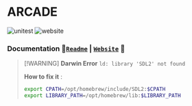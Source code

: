 # ARCADE
![unitest](https://github.com/xmarano/arcade/actions/workflows/unitest.yml/badge.svg)
![website](https://github.com/xmarano/arcade/actions/workflows/website.yml/badge.svg)

### Documentation 🫲[`Readme`](docs/README.md) | [`Website`](https://xmarano.github.io/Arcade) 🫱

> [!WARNING] **Darwin Error**
> `ld: library 'SDL2' not found`
>
> **How to fix it** :
> ```bash
> export CPATH=/opt/homebrew/include/SDL2:$CPATH
> export LIBRARY_PATH=/opt/homebrew/lib:$LIBRARY_PATH
> ```
